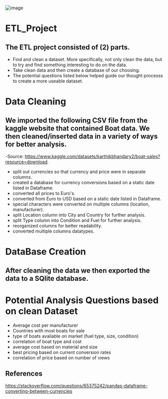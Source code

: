 ![image](https://github.com/dtrapp33/ETL_Project/assets/132303328/d02e3d2d-c12a-43cb-93e2-8ada1c136090)

# ETL_Project  

## The ETL project consisted of (2) parts.  
  - Find and clean a dataset. More specifically, not only clean the data, but to try and find something interesting to do on the data.
  - Take clean data and then create a database of our choosing.
  - The potential questions listed below helped guide our thought processs to create a more useable dataset.

# Data Cleaning  
## We imported the following CSV file from the kaggle website that contained Boat data. We then cleaned/inserted data in a variety of ways for better analysis.
  -Source: https://www.kaggle.com/datasets/karthikbhandary2/boat-sales?resource=download.  
  - split out currencies so that currency and price were in separate columns.  
  - created a database for currency conversions based on a static date listed in Dataframe.  
  - converted all prices to Euro's.  
  - converted from Euro to USD based on a static date listed in Dataframe.  
  - special characters were converted on multiple columns (location, manufacturer).  
  - split Location column into City and Country for further analysis.  
  - split Type column into Condition and Fuel for further analysis.  
  - reorganized columns for better readability.  
  - converted multiple columns datatypes.

# DataBase Creation  
## After cleaning the data we then exported the data to a SQlite database.  


# Potential Analysis Questions based on clean Dataset  
- Average cost per manufacturer  
- Countries with most boats for sale  
- type of boats available on market (fuel type, size, condition)  
- correlation of boat type and cost  
- average cost based on material and size  
- best pricing based on current conversion rates  
- correlation of price based on number of views


## References 

https://stackoverflow.com/questions/65375242/pandas-dataframe-converting-between-currencies

